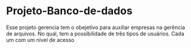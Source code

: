 # Projeto-Banco-de-dados
Esse projeto gerencia tem o obejetivo para auxiliar empresas na gerência de arquivos. No qual, tem a possibilidade de três tipos de usuários. Cada um com um nível de acesso
